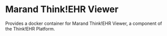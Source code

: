 # Marand Think!EHR Viewer

Provides a docker container for Marand Think!EHR Viewer, a component of the Think!EHR Platform.
